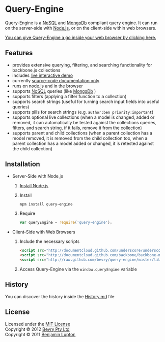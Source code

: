 # Query-Engine

Query-Engine is a [NoSQL](http://www.mongodb.org/display/DOCS/Advanced+Queries) and [MongoDb](http://www.mongodb.org/) compliant query engine. It can run on the server-side with [Node.js](http://nodejs.org/), or on the client-side within web browsers.

[You can give Query-Engine a go inside your web browser by clicking here.](http://bevry.github.com/query-engine/demo/)

## Features

* provides extensive querying, filtering, and searching functionality for backbone.js collections
* includes [live interactive demo](http://bevry.github.com/query-engine/demo/)
* currently [source-code documentation only](https://github.com/bevry/query-engine/blob/master/lib/query-engine.coffee#files)
* runs on node.js and in the browser
* supports [NoSQL](http://www.mongodb.org/display/DOCS/Advanced+Queries) queries (like [MongoDb](http://www.mongodb.org/) )
* supports filters (applying a filter function to a collection)
* supports search strings (useful for turning search input fields into useful queries)
* supports pills for search strings (e.g. `author:ben priority:important`)
* supports optional live collections (when a model is changed, added or removed, it can automatically be tested against the collections queries, filters, and search string, if it fails, remove it from the collection)
* supports parent and child collections (when a parent collection has a model removed, it is removed from the child collection too, when a parent collection has a model added or changed, it is retested against the child collection)


## Installation

- Server-Side with Node.js

	1. [Install Node.js](https://github.com/balupton/node/wiki/Installing-Node.js)

	2. Install
		
		``` bash
		npm install query-engine
		```
	
	3. Require

		``` javascript
		var queryEngine = require('query-engine');
		```


- Client-Side with Web Browsers

	1. Include the necessary scripts
		
		``` html
		<script src="http://documentcloud.github.com/underscore/underscore-min.js"></script>
		<script src="http://documentcloud.github.com/backbone/backbone-min.js"></script>
		<script src="http://raw.github.com/bevry/query-engine/master/lib/query-engine.js"></script>
		```
	
	2. Access Query-Engine via the `window.queryEngine` variable



## History

You can discover the history inside the [History.md](https://github.com/bevry/query-engine/blob/master/History.md#files) file



## License

Licensed under the [MIT License](http://creativecommons.org/licenses/MIT/)
<br/>Copyright &copy; 2012 [Bevry Pty Ltd](http://bevry.me)
<br/>Copyright &copy; 2011 [Benjamin Lupton](http://balupton.com)
